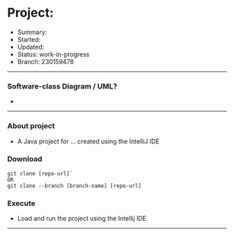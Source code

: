 # Project: 
- Summary: 
- Started: 
- Updated: 
- Status: 	work-in-progress
- Branch:	230159478
---

### Software-class Diagram / UML? 
- 
---

### About project
- A Java project for ... created using the IntelliJ IDE 


### Download
```
git clone [repo-url]`
OR
git clone --branch [branch-name] [repo-url]
```


### Execute
- Load and run the project using the Intellij IDE
---
